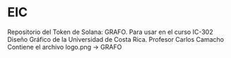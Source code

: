 # EIC
Repositorio del Token de Solana: GRAFO.
Para usar en el curso IC-302 Diseño Gráfico de la Universidad de Costa Rica.
Profesor Carlos Camacho
Contiene el archivo logo.png -> GRAFO
